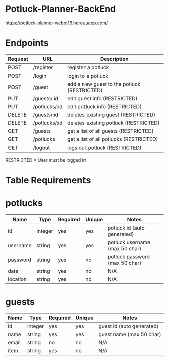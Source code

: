 # Potluck-Planner-BackEnd

https://potluck-planner-webpt16.herokuapp.com/

# Endpoints
| Request | URL | Description |
| ------- | --- | ----------- |
| POST | /register | register a potluck |
| POST | /login | login to a potluck |
| POST | /guest | add a new guest to the potluck (RESTRICTED) |
| PUT | /guests/:id | edit guest info (RESTRICTED)|
| PUT | /potlucks/:id | edit potluck info (RESTRICTED)|
| DELETE | /guests/:id | deletes existing guest (RESTRICTED)|
| DELETE | /potlucks/:id | deletes existing potluck (RESTRICTED)|
| GET | /guests | get a list of all guests (RESTRICTED) |
| GET | /potlucks | get a list of all potlucks (RESTRICTED) |
| GET | /logout | logs out potluck (RESTRICTED) |

RESTRICTED = User must be logged in

# Table Requirements
# potlucks
| Name | Type | Required | Unique | Notes |
| ---- | ---- | -------- | ------ | ----- |
| id | integer | yes | yes | potluck id (auto generated) |
| username | string | yes | yes | potluck username (max 50 char) |
| password | string | yes | no | potluck password (max 50 char) |
| date | string | yes | no | N/A |
| location | string | yes | no | N/A |

# guests
| Name | Type | Required | Unique | Notes |
| ---- | ---- | -------- | ------ | ----- |
| id | integer | yes | yes | guest id (auto generated) |
| name | string | yes | yes | guest name (max 50 char) |
| email | string | no | no | N/A |
| item | string | yes | no | N/A |
